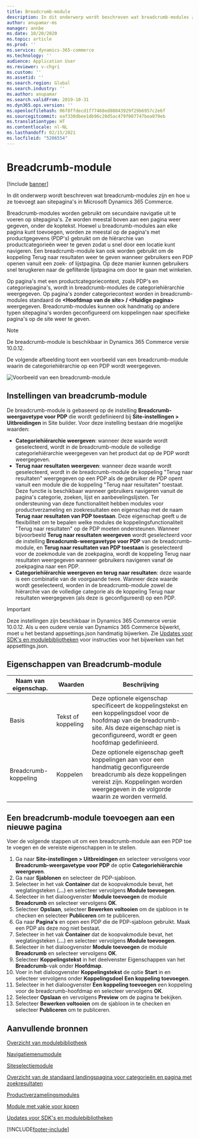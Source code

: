 ```yaml
---
title: Breadcrumb-module
description: In dit onderwerp wordt beschreven wat breadcrumb-modules zijn en hoe u ze toevoegt aan sitepagina's in Microsoft Dynamics 365 Commerce.
author: anupamar-ms
manager: annbe
ms.date: 10/20/2020
ms.topic: article
ms.prod: ''
ms.service: dynamics-365-commerce
ms.technology: ''
audience: Application User
ms.reviewer: v-chgri
ms.custom: ''
ms.assetid: ''
ms.search.region: Global
ms.search.industry: ''
ms.author: anupamar
ms.search.validFrom: 2019-10-31
ms.dyn365.ops.version: ''
ms.openlocfilehash: 06f8ffdecd1f77468ed88043929f29b6957c2e6f
ms.sourcegitcommit: eaf330dbee1db96c20d5ac479f007747bea079eb
ms.translationtype: HT
ms.contentlocale: nl-NL
ms.lasthandoff: 02/15/2021
ms.locfileid: "5206554"
---
```

# <a name="breadcrumb-module"></a>Breadcrumb-module

[!include [banner](includes/banner.md)]

In dit onderwerp wordt beschreven wat breadcrumb-modules zijn en hoe u ze toevoegt aan sitepagina's in Microsoft Dynamics 365 Commerce.

Breadcrumb-modules worden gebruikt om secundaire navigatie uit te voeren op sitepagina's. Ze worden meestal boven aan een pagina weer gegeven, onder de koptekst. Hoewel u breadcrumb-modules aan elke pagina kunt toevoegen, worden ze meestal op de pagina's met productgegevens (PDP's) gebruikt om de hiërarchie van productcategorieën weer te geven zodat u snel door een locatie kunt navigeren. Een breadcrumb-module kan ook worden gebruikt om de koppeling Terug naar resultaten weer te geven wanneer gebruikers een PDP openen vanuit een zoek- of lijstpagina. Op deze manier kunnen gebruikers snel terugkeren naar de gefilterde lijstpagina om door te gaan met winkelen.

Op pagina's met een productcategoriecontext, zoals PDP's en categoriepagina's, wordt in breadcrumb-modules de categoriehiërarchie weergegeven. Op pagina's zonder categoriecontext worden in breadcrumb-modules standaard de **&lt;Hoofdmap van de site&gt; / &lt;Huidige pagina&gt;** weergegeven. Breadcrumb-modules kunnen ook handmatig op andere typen sitepagina's worden geconfigureerd om koppelingen naar specifieke pagina's op de site weer te geven.

> [!NOTE]
> De breadcrumb-module is beschikbaar in Dynamics 365 Commerce versie 10.0.12.

De volgende afbeelding toont een voorbeeld van een breadcrumb-module waarin de categoriehiërarchie op een PDP wordt weergegeven.

![Voorbeeld van een breadcrumb-module](./media/ecommerce-breadcrumb.PNG)

## <a name="breadcrumb-module-settings"></a>Instellingen van breadcrumb-module

De breadcrumb-module is gebaseerd op de instelling **Breadcrumb-weergavetype voor PDP** die wordt gedefinieerd bij **Site-instellingen \> Uitbreidingen** in Site builder. Voor deze instelling bestaan drie mogelijke waarden:

- **Categoriehiërarchie weergeven**: wanneer deze waarde wordt geselecteerd, wordt in de breadcrumb-module de volledige categoriehiërarchie weergegeven van het product dat op de PDP wordt weergegeven.
- **Terug naar resultaten weergeven**: wanneer deze waarde wordt geselecteerd, wordt in de breadcrumb-module de koppeling "Terug naar resultaten" weergegeven op een PDP als de gebruiker de PDP opent vanuit een module die de koppeling "Terug naar resultaten" toestaat. Deze functie is beschikbaar wanneer gebruikers navigeren vanuit de pagina's categorie, zoeken, lijst en aanbevelingslijsten. Ter ondersteuning van deze functionaliteit hebben modules voor productverzameling en zoekresultaten een eigenschap met de naam **Terug naar resultaten van PDP toestaan**. Deze eigenschap geeft u de flexibiliteit om te bepalen welke modules de koppelingsfunctionaliteit "Terug naar resultaten" op de PDP moeten ondersteunen. Wanneer bijvoorbeeld **Terug naar resultaten weergeven** wordt geselecteerd voor de instelling **Breadcrumb-weergavetype voor PDP** van de breadcrumb-module, en **Terug naar resultaten van PDP toestaan** is geselecteerd voor de zoekmodule van de zoekpagina, wordt de koppeling Terug naar resultaten weergegeven wanneer gebruikers navigeren vanaf de zoekpagina naar een PDP.
- **Categoriehiërarchie weergeven en terug naar resultaten**: deze waarde is een combinatie van de voorgaande twee. Wanneer deze waarde wordt geselecteerd, worden in de breadcrumb-module zowel de hiërarchie van de volledige categorie als de koppeling Terug naar resultaten weergegeven (als deze is geconfigureerd) op een PDP.

> [!IMPORTANT]
> Deze instellingen zijn beschikbaar in Dynamics 365 Commerce versie 10.0.12. Als u een oudere versie van Dynamics 365 Commerce bijwerkt, moet u het bestand appsettings.json handmatig bijwerken. Zie [Updates voor SDK's en modulebibliotheken](e-commerce-extensibility/sdk-updates.md#update-the-appsettingsjson-file) voor instructies voor het bijwerken van het appsettings.json.

## <a name="breadcrumb-module-properties"></a>Eigenschappen van Breadcrumb-module

| Naam van eigenschap. | Waarden | Beschrijving |
|---------------|--------|-------------|
| Basis | Tekst of koppeling| Deze optionele eigenschap specificeert de koppelingstekst en een koppelingsdoel voor de hoofdmap van de breadcrumb-site. Als deze eigenschap niet is geconfigureerd, wordt er geen hoofdmap gedefinieerd. |
| Breadcrumb-koppeling | Koppelen | Deze optionele eigenschap geeft koppelingen aan voor een handmatig geconfigureerde breadcrumb als deze koppelingen vereist zijn. Koppelingen worden weergegeven in de volgorde waarin ze worden vermeld. |

## <a name="add-a-breadcrumb-module-to-a-new-page"></a>Een breadcrumb-module toevoegen aan een nieuwe pagina

Voer de volgende stappen uit om een breadcrumb-module aan een PDP toe te voegen en de vereiste eigenschappen in te stellen.

1. Ga naar **Site-instellingen \> Uitbreidingen** en selecteer vervolgens voor **Breadcrumb-weergavetype voor PDP** de optie **Categoriehiërarchie weergeven**.
1. Ga naar **Sjablonen** en selecteer de PDP-sjabloon.
1. Selecteer in het vak **Container** dat de koopvakmodule bevat, het weglatingsteken (**...**) en selecteer vervolgens **Module toevoegen**.
1. Selecteer in het dialoogvenster **Module toevoegen** de module **Breadcrumb** en selecteer vervolgens **OK**.
1. Selecteer **Opslaan**, selecteer **Bewerken voltooien** om de sjabloon in te checken en selecteer **Publiceren** om te publiceren.
1. Ga naar **Pagina's** en open een PDP die de PDP-sjabloon gebruikt. Maak een PDP als deze nog niet bestaat.
1. Selecteer in het vak **Container** dat de koopvakmodule bevat, het weglatingsteken (**...**) en selecteer vervolgens **Module toevoegen**.
1. Selecteer in het dialoogvenster **Module toevoegen** de module **Breadcrumb** en selecteer vervolgens **OK**.
1. Selecteer **Koppelingstekst** in het deelvenster Eigenschappen van het **Breadcrumb**-vak onder **Hoofdmap**.
1. Voer in het dialoogvenster **Koppelingstekst** de optie **Start** in en selecteer vervolgens onder **Koppelingsdoel** **Een koppeling toevoegen**.
1. Selecteer in het dialoogvenster **Een koppeling toevoegen** een koppeling voor de breadcrumb-hoofdmap en selecteer vervolgens **OK**.
1. Selecteer **Opslaan** en vervolgens **Preview** om de pagina te bekijken.
1. Selecteer **Bewerken voltooien** om de sjabloon in te checken en selecteer **Publiceren** om te publiceren.

## <a name="additional-resources"></a>Aanvullende bronnen

[Overzicht van modulebibliotheek](starter-kit-overview.md)

[Navigatiemenumodule](nav-menu-module.md)

[Siteselectiemodule](site-selector.md)

[Overzicht van de standaard landingspagina voor categorieën en pagina met zoekresultaten](category-search-page-overview.md)

[Productverzamelingsmodules](product-collection-module-overview.md)

[Module met vakje voor kopen](add-buy-box.md)

[Updates voor SDK's en modulebibliotheken](e-commerce-extensibility/sdk-updates.md)


[!INCLUDE[footer-include](../includes/footer-banner.md)]